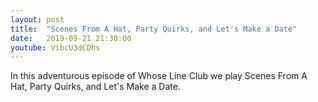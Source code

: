 ```yaml
---
layout: post
title:  "Scenes From A Hat, Party Quirks, and Let's Make a Date"
date:   2019-09-21 21:30:00
youtube: VibcU3dCDhs
---
```


In this adventurous episode of Whose Line Club we play Scenes From A Hat, Party Quirks, and Let's Make a Date.
